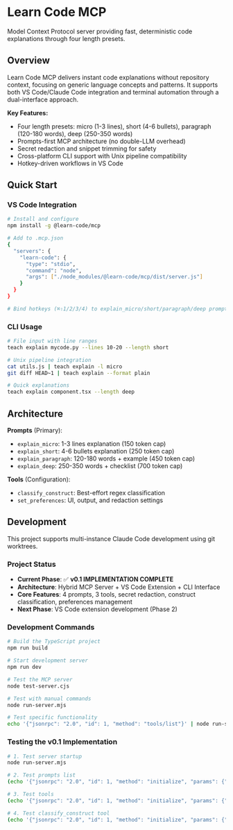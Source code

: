 # Learn Code MCP

Model Context Protocol server providing fast, deterministic code explanations through four length presets.

## Overview

Learn Code MCP delivers instant code explanations without repository context, focusing on generic language concepts and patterns. It supports both VS Code/Claude Code integration and terminal automation through a dual-interface approach.

**Key Features:**
- Four length presets: micro (1-3 lines), short (4-6 bullets), paragraph (120-180 words), deep (250-350 words)
- Prompts-first MCP architecture (no double-LLM overhead)
- Secret redaction and snippet trimming for safety
- Cross-platform CLI support with Unix pipeline compatibility
- Hotkey-driven workflows in VS Code

## Quick Start

### VS Code Integration
```bash
# Install and configure
npm install -g @learn-code/mcp

# Add to .mcp.json
{
  "servers": {
    "learn-code": {
      "type": "stdio",
      "command": "node",
      "args": ["./node_modules/@learn-code/mcp/dist/server.js"]
    }
  }
}

# Bind hotkeys (⌘⇧1/2/3/4) to explain_micro/short/paragraph/deep prompts
```

### CLI Usage
```bash
# File input with line ranges
teach explain mycode.py --lines 10-20 --length short

# Unix pipeline integration
cat utils.js | teach explain -l micro
git diff HEAD~1 | teach explain --format plain

# Quick explanations
teach explain component.tsx --length deep
```

## Architecture

**Prompts** (Primary):
- `explain_micro`: 1-3 lines explanation (150 token cap)
- `explain_short`: 4-6 bullets explanation (250 token cap)
- `explain_paragraph`: 120-180 words + example (450 token cap)  
- `explain_deep`: 250-350 words + checklist (700 token cap)

**Tools** (Configuration):
- `classify_construct`: Best-effort regex classification
- `set_preferences`: UI, output, and redaction settings

## Development

This project supports multi-instance Claude Code development using git worktrees.

### Project Status
- **Current Phase**: ✅ **v0.1 IMPLEMENTATION COMPLETE**
- **Architecture**: Hybrid MCP Server + VS Code Extension + CLI Interface
- **Core Features**: 4 prompts, 3 tools, secret redaction, construct classification, preferences management
- **Next Phase**: VS Code extension development (Phase 2)

### Development Commands
```bash
# Build the TypeScript project
npm run build

# Start development server  
npm run dev

# Test the MCP server
node test-server.cjs

# Test with manual commands
node run-server.mjs

# Test specific functionality
echo '{"jsonrpc": "2.0", "id": 1, "method": "tools/list"}' | node run-server.mjs
```

### Testing the v0.1 Implementation

```bash
# 1. Test server startup
node run-server.mjs

# 2. Test prompts list
(echo '{"jsonrpc": "2.0", "id": 1, "method": "initialize", "params": {"protocolVersion": "2024-11-05", "capabilities": {}, "clientInfo": {"name": "test", "version": "1.0.0"}}}'; echo '{"jsonrpc": "2.0", "id": 2, "method": "prompts/list"}') | node run-server.mjs

# 3. Test tools
(echo '{"jsonrpc": "2.0", "id": 1, "method": "initialize", "params": {"protocolVersion": "2024-11-05", "capabilities": {}, "clientInfo": {"name": "test", "version": "1.0.0"}}}'; echo '{"jsonrpc": "2.0", "id": 2, "method": "tools/list"}') | node run-server.mjs

# 4. Test classify_construct tool
(echo '{"jsonrpc": "2.0", "id": 1, "method": "initialize", "params": {"protocolVersion": "2024-11-05", "capabilities": {}, "clientInfo": {"name": "test", "version": "1.0.0"}}}'; echo '{"jsonrpc": "2.0", "id": 2, "method": "tools/call", "params": {"name": "classify_construct", "arguments": {"code": "function test() { return 42; }"}}}') | node run-server.mjs
```